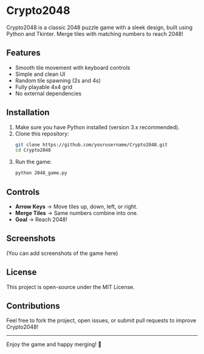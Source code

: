 # Crypto2048

Crypto2048 is a classic 2048 puzzle game with a sleek design, built using Python and Tkinter. Merge tiles with matching numbers to reach 2048!

## Features
- Smooth tile movement with keyboard controls
- Simple and clean UI
- Random tile spawning (2s and 4s)
- Fully playable 4x4 grid
- No external dependencies

## Installation
1. Make sure you have Python installed (version 3.x recommended).
2. Clone this repository: 
   ```sh
   git clone https://github.com/yourusername/Crypto2048.git
   cd Crypto2048
   ```
3. Run the game:
   ```sh
   python 2048_game.py
   ```

## Controls
- **Arrow Keys** → Move tiles up, down, left, or right.
- **Merge Tiles** → Same numbers combine into one.
- **Goal** → Reach 2048!

## Screenshots
(You can add screenshots of the game here)

## License
This project is open-source under the MIT License.

## Contributions
Feel free to fork the project, open issues, or submit pull requests to improve Crypto2048!

---
Enjoy the game and happy merging! 🚀

